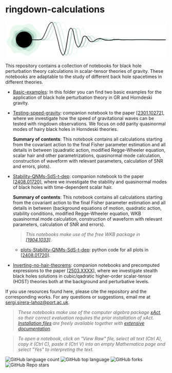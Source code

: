 # ringdown-calculations
![ringcalcs-logo](https://github.com/sergisl/ringdown-calculations/blob/main/ringdcalcs-logo.png)

This repository contains a collection of notebooks for black hole perturbation theory calculations in scalar-tensor theories of gravity. These notebooks are adaptable to the study of different back hole spacetimes in different theories.

- [Basic-examples](https://github.com/sergisl/ringdown-calculations/tree/main/Basic-examples): In this folder you can find two basic examples for the application of black hole perturbation theory in GR and Horndeski gravity.

- [Testing-speed-gravity](https://github.com/sergisl/ringdown-calculations/blob/main/Testing-speed-gravity.nb): companion notebook to the paper [[2301.10272]](https://arxiv.org/abs/2301.10272), where we investigate how the speed of gravitational waves can be tested with ringdown observations. We focus on odd parity quasinormal modes of hairy black holes in Horndeski theories.

  **Summary of contents**: This notebook contains all calculations starting from the covariant action to the final Fisher parameter estimation and all details in between (quadratic action, modified Regge-Wheeler equation, scalar hair and other parametrizations, quasinormal mode calculation, construction of waveform with relevant parameters, calculation of SNR and errors, plots).

- [Stability-QNMs-SdS-t-dep](https://github.com/sergisl/ringdown-calculations/blob/main/Stability-QNMs-SdS-t-depl.nb): companion notebook to the paper [[2408.01720]](https://arxiv.org/abs/2408.01720), where we investigate the stability and quasinormal modes of black holes with time-dependent scalar hair.

  **Summary of contents**: This notebook contains all calculations starting from the covariant action to the final Fisher parameter estimation and all details in between (background equations of motion, quadratic action, stability conditions, modified Regge-Wheeler equation, WKB quasinormal mode calculation, construction of waveform with relevant parameters, calculation of SNR and errors).
  > *This notebooks make use of the free WKB package in [[1904.1033]](http://arxiv.org/pdf/1904.10333.pdf)*.

  - [plots-Stability-QNMs-SdS-t-dep](https://github.com/sergisl/ringdown-calculations/blob/main/plots-Stability-QNMs-SdS-t-dep.ipynb): python code for all plots in [[2408.01720]](https://arxiv.org/abs/2408.01720).

- [Inverting-no-hair-theorems](https://github.com/sergisl/ringdown-calculations/tree/main/Inverting-no-hair-theorems): companion notebooks and precomputed expressions to the paper [[2503.XXXX]](https://arxiv.org/abs/2503.XXXX), where we investigate stealth black holes solutions in cubic/qadratic higher-order scalar-tensor (HOST) theories both at the background and perturbative levels.

If you use resources found here, please cite the repository and the corresponding works.
For any questions or suggestions, email me at sergi.sirera-lahoz@port.ac.uk.

> *These notebooks make use of the computer algebra package [xAct](http://www.xact.es/index.html), so their correct evaluation requires the prior installation of xAct. [Installation files](http://www.xact.es/download.html) are freely available together with [extensive documentation](http://www.xact.es/documentation.html).*

> *To open a notebook, click on "View Raw" file, select all text (Ctrl A), copy it (Ctrl C), paste it (Ctrl V) into an empty Mathematica page and select "Yes" to interpreting the text.*

<!--- ![GitHub all releases](https://img.shields.io/github/downloads/sergisl/ringdown-calculations/total) --->
<!--- ![Bitbucket open issues](https://img.shields.io/bitbucket/issues/sergisl/{ringdown-calculations}) --->

![GitHub language count](https://img.shields.io/github/languages/count/sergisl/ringdown-calculations)
![GitHub top language](https://img.shields.io/github/languages/top/sergisl/ringdown-calculations?color=yellow)
![GitHub forks](https://img.shields.io/github/forks/sergisl/ringdown-calculations?style=social)
![GitHub Repo stars](https://img.shields.io/github/stars/sergisl/ringdown-calculations?style=social)

